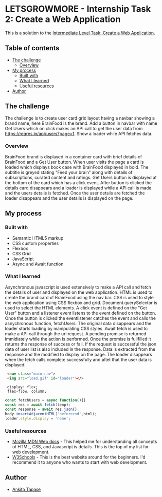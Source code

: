 # LETSGROWMORE - Internship Task 2: Create a Web Application

This is a solution to the [Intermediate Level Task: Create a Web Application](). 

## Table of contents

- [The challenge](#the-challenge)
  - [Overview](#overview)
- [My process](#my-process)
  - [Built with](#built-with)
  - [What I learned](#what-i-learned)
  - [Useful resources](#useful-resources)
- [Author](#author)

## The challenge
  The challenge is to create user card grid layout having a navbar showing a brand name, here BrainFood is the brand. Add a button in navbar with name Get Users which on click makes an API call to get the user data from https://reqres.in/api/users?page=1. Show a loader while API fetches data. 

### Overview

  BrainFood brand is displayed in a container card with brief details of BrainFood and a Get User button. When user visits the page a card is loaded which displays book case with BrainFood displayed in bold. The subtitle is greyed stating "Feed your brain" along with details of subscriptions, curated content and ratings. 
  Get Users button is displayed at the bottom of the card which has a click event. After button is clicked the details card disappears and a loader is displayed while a API call is made and the users details is fetched. 
  Once the user details are fetched the loader disappears and the user details is displayed on the page.


## My process

### Built with

- Semantic HTML5 markup
- CSS custom properties
- Flexbox
- CSS Grid
- JavaScript
- Async and Await function

### What I learned

Asynchronous javascript is used extensively to make a API call and fetch the details of user and displayed on the web application. HTML is used to create the brand card of BrainFood using the nav bar. CSS is used to style the web application using CSS flexbox and grid. 
Document.querySelector is used to select the HTML elements. A click event is defined on the "Get User" button and a listener event listens to the event defined on the button. Once the button is clicked the eventlistener catches the event and calls the asnychronous function, fetchUsers. The original data disappears and the loader starts loading by manipulating CSS styles. 
Await fetch is used to make a API call through the url request. A pending promise is returned immidiately while the action is performed. Once the promise is fullfilled it returns the response of success or fail. If the request is successful the json data of user list is also included in the response. 
Data is extracted from the response and the modified to display on the page. The loader disappears when the fetch calls complete successfully and aftet that the user data is displayed. 

```html
 <nav class="main-nav">
 <img src="load.gif" id="loader"></>
```
```css
 display: flex;
 flex-flow: column;
```
```js
const fetchUsers = async function(){}
const res = await fetch(temp);
const response = await res.json();
body.insertAdjacentHTML('beforeend',html);
loader.style.display = 'none';
```

### Useful resources

- [Mozilla MDN Web docs](https://developer.mozilla.org) - This helped me for understanding all concepts of HTML, CSS, and Javascript is details. This is the top of my list for web development.
- [W3Schools](https://www.w3schools.com/) - This is the best website around for the beginners. I'd recommend it to anyone who wants to start with web development.

## Author

- [Ankita Tapase](Third-Year-CSE,NCER,Pune)
